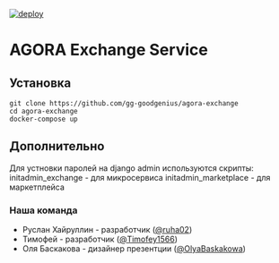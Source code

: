 [![deploy](https://github.com/gg-goodgenius/agora-exchange/actions/workflows/deploy.yml/badge.svg)](https://github.com/gg-goodgenius/agora-exchange/actions/workflows/deploy.yml)
# AGORA Exchange Service

## Установка 
```
git clone https://github.com/gg-goodgenius/agora-exchange
cd agora-exchange
docker-compose up 
```

## Дополнительно
Для устновки паролей на django admin используются скрипты:
initadmin_exchange - для микросервиса
initadmin_marketplace - для маркетплейса

### Наша команда 
- Руслан Хайруллин - разработчик ([@ruha02](https://t.me/ruha02))
- Тимофей - разработчик ([@Timofey1566](https://t.me/Timofey1566))
- Оля Баскакова - дизайнер презентции ([@OlyaBaskakowa](https://t.me/OlyaBaskakowa))

